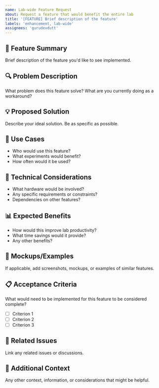 ```yaml
---
name: Lab-wide Feature Request
about: Request a feature that would benefit the entire lab
title: '[FEATURE] Brief description of the feature'
labels: 'enhancement, lab-wide'
assignees: 'gurudevdutt'
---
```


## 🎯 **Feature Summary**
Brief description of the feature you'd like to see implemented.

## 🔍 **Problem Description**
What problem does this feature solve? What are you currently doing as a workaround?

## 💡 **Proposed Solution**
Describe your ideal solution. Be as specific as possible.

## 🎯 **Use Cases**
- Who would use this feature?
- What experiments would benefit?
- How often would it be used?

## 🔧 **Technical Considerations**
- What hardware would be involved?
- Any specific requirements or constraints?
- Dependencies on other features?

## 📊 **Expected Benefits**
- How would this improve lab productivity?
- What time savings would it provide?
- Any other benefits?

## 🎨 **Mockups/Examples**
If applicable, add screenshots, mockups, or examples of similar features.

## 📋 **Acceptance Criteria**
What would need to be implemented for this feature to be considered complete?

- [ ] Criterion 1
- [ ] Criterion 2
- [ ] Criterion 3

## 🔗 **Related Issues**
Link any related issues or discussions.

## 📝 **Additional Context**
Any other context, information, or considerations that might be helpful.
